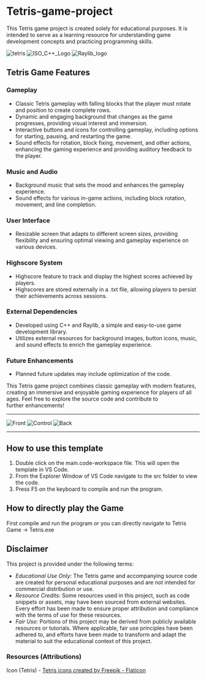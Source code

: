 # Tetris-game-project
This Tetris game project is created solely for educational purposes. It is intended to serve as a learning resource for understanding game development concepts and practicing programming skills.

![tetris](https://github.com/Utkarsh-Dikshit/Tetris-game-project/assets/143602487/38da4723-8a4c-4023-97b8-01eb71ed91e4) 
![ISO_C++_Logo](https://github.com/Utkarsh-Dikshit/Tetris-game-project/assets/143602487/0c901461-c7b9-49d3-90bc-a099eba06674) 
![Raylib_logo](https://github.com/Utkarsh-Dikshit/Tetris-game-project/assets/143602487/fd783c40-0989-459b-b263-d67ba7c3bb4f)

## Tetris Game Features
### Gameplay
- Classic Tetris gameplay with falling blocks that the player must rotate and position to create complete rows.
- Dynamic and engaging background that changes as the game progresses, providing visual interest and immersion.
- Interactive buttons and icons for controlling gameplay, including options for starting, pausing, and restarting the game.
- Sound effects for rotation, block fixing, movement, and other actions, enhancing the gaming experience and providing auditory feedback to the player.

### Music and Audio
- Background music that sets the mood and enhances the gameplay experience.
- Sound effects for various in-game actions, including block rotation, movement, and line completion.

### User Interface
- Resizable screen that adapts to different screen sizes, providing flexibility and ensuring optimal viewing and gameplay experience on various devices.

### Highscore System
- Highscore feature to track and display the highest scores achieved by players.
- Highscores are stored externally in a .txt file, allowing players to persist their achievements across sessions.

### External Dependencies
- Developed using C++ and Raylib, a simple and easy-to-use game development library.
- Utilizes external resources for background images, button icons, music, and sound effects to enrich the gameplay experience.

### Future Enhancements
- Planned future updates may include optimization of the code.

This Tetris game project combines classic gameplay with modern features, creating an immersive and enjoyable gaming experience for players of all ages. Feel free to explore the source code and contribute to further enhancements!

-----------------------------------------------------------------------------------------------------------------------------

![Front](https://github.com/Utkarsh-Dikshit/Tetris-game-project/assets/143602487/019dfacc-1e31-4737-be8c-38d9d6dbfdb8)
![Control](https://github.com/Utkarsh-Dikshit/Tetris-game-project/assets/143602487/7864763b-aaac-4380-a1af-54d50f841fd0)
![Back](https://github.com/Utkarsh-Dikshit/Tetris-game-project/assets/143602487/eeb8d3b8-6dd5-4ade-b06a-30d98f69b77e)

-----------------------------------------------------------------------------------------------------------------------------

## How to use this template
1. Double click on the main.code-workspace file. This will open the template in VS Code.
2. From the Explorer Window of VS Code navigate to the src folder to view the code.
3. Press F5 on the keyboard to compile and run the program.

## How to directly play the Game
First compile and run the program or you can directly navigate to Tetris Game -> Tetris.exe

## Disclaimer

This project is provided under the following terms:

- *Educational Use Only:* The Tetris game and accompanying source code are created for personal educational purposes and are not intended for commercial distribution or use.
- *Resource Credits:* Some resources used in this project, such as code snippets or assets, may have been sourced from external websites. Every effort has been made to ensure proper attribution and compliance with the terms of use for these resources.
- *Fair Use:* Portions of this project may be derived from publicly available resources or tutorials. Where applicable, fair use principles have been adhered to, and efforts have been made to transform and adapt the material to suit the educational context of this project.

### Resources (Attributions)
Icon (Tetris) - <a href="https://www.flaticon.com/free-icons/tetris" title="tetris icons">Tetris icons created by Freepik - Flaticon</a>
